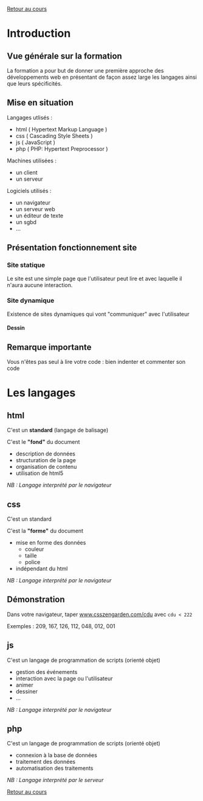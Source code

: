 [Retour au cours](../cours.md)

# Introduction

## Vue générale sur la formation

La formation a pour but de donner une première approche des développements web en présentant de façon assez large les langages ainsi que leurs spécificités.

## Mise en situation

Langages utlisés :

* html ( Hypertext Markup Language )
* css ( Cascading Style Sheets )
* js ( JavaScript )
* php ( PHP: Hypertext Preprocessor )

Machines utilisées :

* un client
* un serveur

Logiciels utilisés :

* un navigateur
* un serveur web
* un éditeur de texte
* un sgbd
* ...

## Présentation fonctionnement site

### Site statique

Le site est une simple page que l'utilisateur peut lire et avec laquelle il n'aura aucune interaction.

### Site dynamique

Existence de sites dynamiques qui vont "communiquer" avec l'utilisateur

#### Dessin

## Remarque importante

Vous n'êtes pas seul à lire votre code : bien indenter et commenter son code

# Les langages

## html

C'est un __standard__ (langage de balisage)

C'est le __"fond"__ du document

* description de données
* structuration de la page
* organisation de contenu
* utilisation de html5

_NB : Langage interprété par le navigateur_

## css

C'est un standard

C'est la __"forme"__ du document

* mise en forme des données
  - couleur
  - taille
  - police
* indépendant du html

_NB : Langage interprété par le navigateur_

## Démonstration

Dans votre navigateur, taper www.csszengarden.com/cdu avec ```cdu < 222```

Exemples : 209, 167, 126, 112, 048, 012, 001

## js

C'est un langage de programmation de scripts (orienté objet)

* gestion des événements
* interaction avec la page ou l'utilisateur
* animer
* dessiner
* ...

_NB : Langage interprété par le navigateur_

## php

C'est un langage de programmation de scripts (orienté objet)

* connexion à la base de données
* traitement des données
* automatisation des traitements

_NB : Langage interprété par le serveur_

[Retour au cours](../cours.md)
